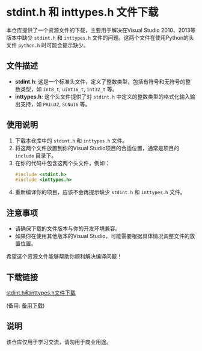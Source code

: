 # stdint.h 和 inttypes.h 文件下载

本仓库提供了一个资源文件的下载，主要用于解决在Visual Studio 2010、2013等版本中缺少 `stdint.h` 和 `inttypes.h` 文件的问题。这两个文件在使用Python的头文件 `python.h` 时可能会提示缺少。

## 文件描述

- **stdint.h**: 这是一个标准头文件，定义了整数类型，包括有符号和无符号的整数类型，如 `int8_t`, `uint16_t`, `int32_t` 等。
- **inttypes.h**: 这个头文件提供了对 `stdint.h` 中定义的整数类型的格式化输入输出支持，如 `PRIu32`, `SCNu16` 等。

## 使用说明

1. 下载本仓库中的 `stdint.h` 和 `inttypes.h` 文件。
2. 将这两个文件放置到你的Visual Studio项目的合适位置，通常是项目的 `include` 目录下。
3. 在你的代码中包含这两个头文件，例如：
   ```c
   #include <stdint.h>
   #include <inttypes.h>
   ```
4. 重新编译你的项目，应该不会再提示缺少 `stdint.h` 和 `inttypes.h` 文件。

## 注意事项

- 请确保下载的文件版本与你的开发环境兼容。
- 如果你在使用其他版本的Visual Studio，可能需要根据具体情况调整文件的放置位置。

希望这个资源文件能够帮助你顺利解决编译问题！

## 下载链接
[stdint.h和inttypes.h文件下载](https://pan.quark.cn/s/dae9c67aed26) 

(备用: [备用下载](https://pan.baidu.com/s/1skAqQbayA1jkLbjjOMevUQ?pwd=1234))

## 说明

该仓库仅用于学习交流，请勿用于商业用途。
